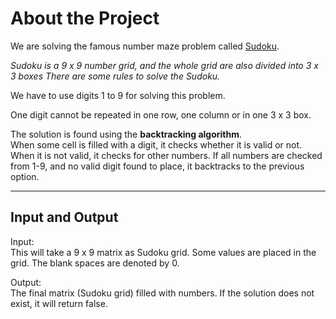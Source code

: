 # About the Project

We are solving the famous number maze problem called [Sudoku](https://www.google.com/url?sa=t&rct=j&q=&esrc=s&source=web&cd=&cad=rja&uact=8&ved=2ahUKEwjN5OjdkqH5AhWNyqACHduhDAUQFnoECAkQAQ&url=https%3A%2F%2Fen.wikipedia.org%2Fwiki%2FSudoku&usg=AOvVaw0uSqpPzYrZ7lA8yesmtFjG).

*Sudoku is a 9 x 9 number grid, and the whole grid are also divided into 3 x 3 boxes There are some rules to solve the Sudoku.*

We have to use digits 1 to 9 for solving this problem.

One digit cannot be repeated in one row, one column or in one 3 x 3 box.

The solution is found using the **backtracking algorithm**. <br>When some cell is filled with a digit, it checks whether it is valid or not. When it is not valid, it checks for other numbers. If all numbers are checked from 1-9, and no valid digit found to place, it backtracks to the previous option.

---

## Input and Output

Input:
<br>This will take a 9 x 9 matrix as Sudoku grid. Some values are placed in the grid. The blank spaces are denoted by 0.

Output:
<br>The final matrix (Sudoku grid) filled with numbers. If the solution does not exist, it will return false.

